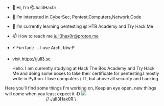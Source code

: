 - 👋 Hi, I’m @Jull3Hax0r
- 👀 I’m interested in CyberSec, Pentest,Computers,Network,Code
- 🌱 I’m currently learning pentesting @ HTB Academy and Try Hack Me
- 📫 How to reach me jull3hax0r@proton.me
- ⚡ Fun fact: ... I use Arch, btw:P
- visit https://jull3.se


 
  Hello. I am currently studying at Hack The Box Academy and Try Hack Me and doing some boxes to take their certificate for pentesting.I mostly write in Python.
  I love computers / IT, but above all security and hacking.

Here you'll find some things I'm working on, Keep an eye open, new things will come when you least expect it :D
<img src="https://jull3.se/git.png">
⠀⠀⠀⠀⠀⠀⠀⠀⠀⠀⠀⠀⠀⠀⠀⠀⠀
⠀⠀⠀⠀⠀⠀⠀⠀⠀⠀⠀⠀⠀// Jull3Hax0R \\⠀⠀

<!---
Jull3Hax0r/Jull3Hax0r is a ✨ special ✨ repository because its `README.md` (this file) appears on your GitHub profile.
You can click the Preview link to take a look at your changes.
--->
